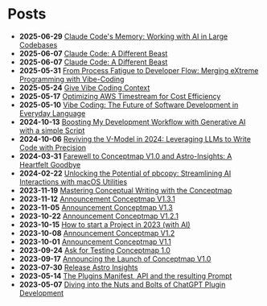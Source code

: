 # Posts
* **2025-06-29** [Claude Code's Memory: Working with AI in Large Codebases](posts/managing-claudecode-memory.md)
* **2025-06-07** [Claude Code: A Different Beast](posts/claude-code-a-different-beast.md)
* **2025-06-07** [Claude Code: A Different Beast](posts/claude-code-a-different-beast.md)
* **2025-05-31** [From Process Fatigue to Developer Flow: Merging eXtreme Programming with Vibe-Coding](posts/vibe-coding-and-xp.md)
* **2025-05-24** [Give Vibe Coding Context](posts/give-vibecoding-context.md)
* **2025-05-17** [Optimizing AWS Timestream for Cost Efficiency](posts/optimize_timestream.md)
* **2025-05-10** [Vibe Coding: The Future of Software Development in Everyday Language](posts/vibe-coding.md)
* **2024-10-13** [Boosting My Development Workflow with Generative AI with a simple Script](posts/shell-promptor.md)
* **2024-10-06** [Reviving the V-Model in 2024: Leveraging LLMs to Write Code with Precision](posts/v-model.md)
* **2024-03-31** [Farewell to Conceptmap V1.0 and Astro-Insights: A Heartfelt Goodbye](posts/discontinue-chatgpt-plugin-dev.md)
* **2024-02-22** [Unlocking the Potential of pbcopy: Streamlining AI Interactions with macOS Utilities](posts/pbcopy.md)
* **2023-11-19** [Mastering Conceptual Writing with the Conceptmap](posts/mastering_conceptual_writing.md)
* **2023-11-12** [Announcement Conceptmap V1.3.1](posts/announce_V1.3.1.md)
* **2023-11-05** [Announcement Conceptmap V1.3](posts/announce_V1.3.md)
* **2023-10-22** [Announcement Conceptmap V1.2.1](posts/announce_V1.2.1.md)
* **2023-10-15** [How to start a Project in 2023 (with AI)](posts/starting_a_project_in_2023.md)
* **2023-10-08** [Announcement Conceptmap V1.2](posts/announce_V1.2.md)
* **2023-10-01** [Announcement Conceptmap V1.1](posts/announce_V1.1.md)
* **2023-09-24** [Ask for Testing Conceptmap 1.0](posts/ask_for_testing.md)
* **2023-09-17** [Announcing the Launch of Conceptmap V1.0](posts/release_of_conceptmap_V10.md)
* **2023-07-30** [Release Astro Insights](posts/release_of_astro-insights.md)
* **2023-05-14** [The Plugins Manifest, API and the resulting Prompt](posts/the_plugin_manifest.md)
* **2023-05-07** [Diving into the Nuts and Bolts of ChatGPT Plugin Development](posts/creating_a_chatgpt_plugin.md)

